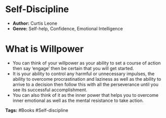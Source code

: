 # Self-Discipline
- **Author:** Curtis Leone
- **Genre:** Self-help, Confidence, Emotional Intelligence

# What is Willpower
- You can think of your willpower as your ability to set a course of action then say ‘engage’ then be certain that you will get started.
- It is your ability to control any harmful or unnecessary impulses, the ability to overcome procrastination and laziness as well as the ability to arrive to a decision then follow this with all the perseverance until you see its successful accomplishment. 
- You can also think of it as the inner power that helps you to overcome inner emotional as well as the mental resistance to take action.

**Tags:** #Books #Self-discipline
